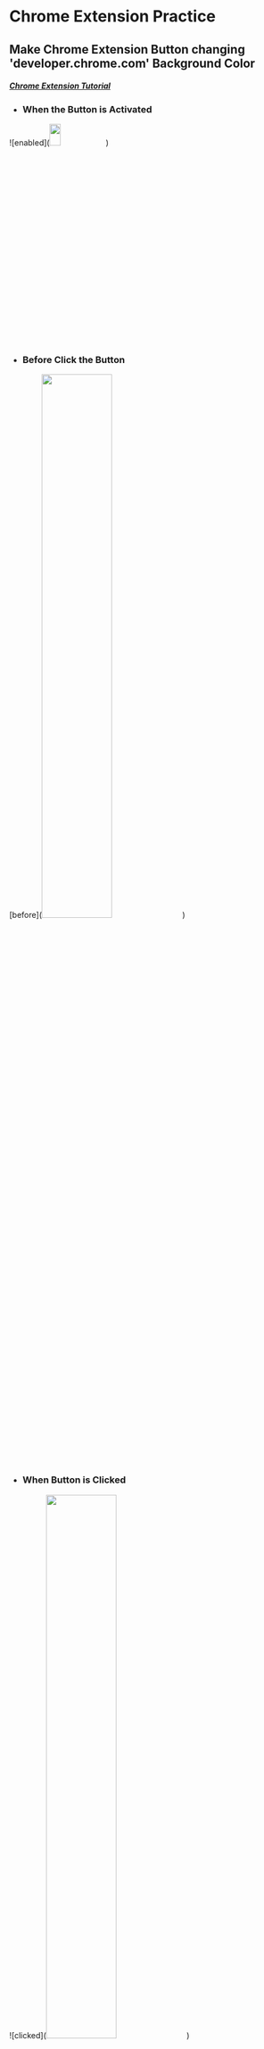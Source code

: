 Chrome Extension Practice 
================================================================================
 Make Chrome Extension Button changing 'developer.chrome.com' Background Color
--------------------------------------------------------------------------------
##### [Chrome Extension Tutorial]( https://developer.chrome.com/extensions/getstarted )

* ### When the Button is Activated
![enabled](<image src="https://user-images.githubusercontent.com/21987690/90772142-34fa2c00-e32f-11ea-9fc0-a4b1efcf5c0e.JPG" width="20%" height="10%"></image>)
* ### Before Click the Button
[before](<image src="https://user-images.githubusercontent.com/21987690/90772155-39bee000-e32f-11ea-8fec-b7e14a2fd574.JPG" width="50%" height="50%"></image>)
* ### When Button is Clicked
![clicked](<image src="https://user-images.githubusercontent.com/21987690/90772171-3deafd80-e32f-11ea-9353-c9f1b834a1c6.JPG" width="50%" height="50%"></image>)
* ### Option(Other Colors)
![option](<image src="https://user-images.githubusercontent.com/21987690/90772181-42171b00-e32f-11ea-995e-addae2b391d5.JPG" width="50%" height="50%"></image>)
